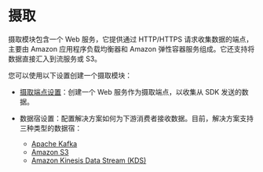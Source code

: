 # 摄取

摄取模块包含一个 Web 服务，它提供通过 HTTP/HTTPS 请求收集数据的端点，主要由 Amazon 应用程序负载均衡器和 Amazon 弹性容器服务组成。它还支持将数据直接汇入到流服务或 S3。

您可以使用以下设置创建一个摄取模块：

* [摄取端点设置](./configure-ingestion-endpoint.md)：创建一个 Web 服务作为摄取端点，以收集从 SDK 发送的数据。

* 数据宿设置：配置解决方案如何为下游消费者接收数据。目前，解决方案支持三种类型的数据宿：
    - [Apache Kafka](./create-data-sink-w-kafka.md)
    - [Amazon S3](./create-data-sink-w-s3.md)
    - [Amazon Kinesis Data Stream (KDS)](./create-data-sink-w-kinesis.md)